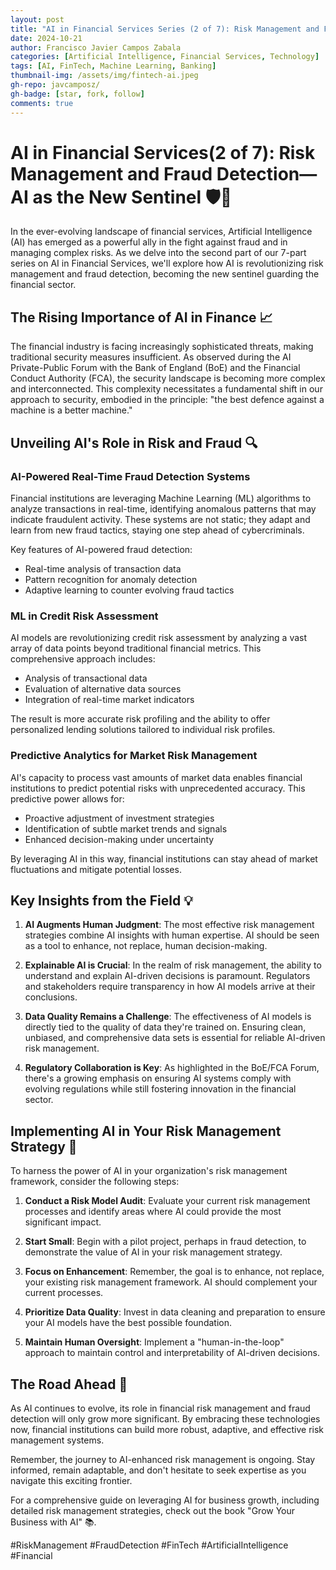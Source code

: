 ```yaml
---
layout: post
title: "AI in Financial Services Series (2 of 7): Risk Management and Fraud Detection—AI as the New Sentinel"
date: 2024-10-21
author: Francisco Javier Campos Zabala
categories: [Artificial Intelligence, Financial Services, Technology]
tags: [AI, FinTech, Machine Learning, Banking]
thumbnail-img: /assets/img/fintech-ai.jpeg
gh-repo: javcamposz/
gh-badge: [star, fork, follow]
comments: true
---
```


# AI in Financial Services(2 of 7): Risk Management and Fraud Detection—AI as the New Sentinel 🛡️🤖

In the ever-evolving landscape of financial services, Artificial Intelligence (AI) has emerged as a powerful ally in the fight against fraud and in managing complex risks. As we delve into the second part of our 7-part series on AI in Financial Services, we'll explore how AI is revolutionizing risk management and fraud detection, becoming the new sentinel guarding the financial sector.

## The Rising Importance of AI in Finance 📈

The financial industry is facing increasingly sophisticated threats, making traditional security measures insufficient. As observed during the AI Private-Public Forum with the Bank of England (BoE) and the Financial Conduct Authority (FCA), the security landscape is becoming more complex and interconnected. This complexity necessitates a fundamental shift in our approach to security, embodied in the principle: "the best defence against a machine is a better machine."

## Unveiling AI's Role in Risk and Fraud 🔍

### AI-Powered Real-Time Fraud Detection Systems

Financial institutions are leveraging Machine Learning (ML) algorithms to analyze transactions in real-time, identifying anomalous patterns that may indicate fraudulent activity. These systems are not static; they adapt and learn from new fraud tactics, staying one step ahead of cybercriminals.

Key features of AI-powered fraud detection:
- Real-time analysis of transaction data
- Pattern recognition for anomaly detection
- Adaptive learning to counter evolving fraud tactics

### ML in Credit Risk Assessment

AI models are revolutionizing credit risk assessment by analyzing a vast array of data points beyond traditional financial metrics. This comprehensive approach includes:

- Analysis of transactional data
- Evaluation of alternative data sources
- Integration of real-time market indicators

The result is more accurate risk profiling and the ability to offer personalized lending solutions tailored to individual risk profiles.

### Predictive Analytics for Market Risk Management

AI's capacity to process vast amounts of market data enables financial institutions to predict potential risks with unprecedented accuracy. This predictive power allows for:

- Proactive adjustment of investment strategies
- Identification of subtle market trends and signals
- Enhanced decision-making under uncertainty

By leveraging AI in this way, financial institutions can stay ahead of market fluctuations and mitigate potential losses.

## Key Insights from the Field 💡

1. **AI Augments Human Judgment**: The most effective risk management strategies combine AI insights with human expertise. AI should be seen as a tool to enhance, not replace, human decision-making.

2. **Explainable AI is Crucial**: In the realm of risk management, the ability to understand and explain AI-driven decisions is paramount. Regulators and stakeholders require transparency in how AI models arrive at their conclusions.

3. **Data Quality Remains a Challenge**: The effectiveness of AI models is directly tied to the quality of data they're trained on. Ensuring clean, unbiased, and comprehensive data sets is essential for reliable AI-driven risk management.

4. **Regulatory Collaboration is Key**: As highlighted in the BoE/FCA Forum, there's a growing emphasis on ensuring AI systems comply with evolving regulations while still fostering innovation in the financial sector.

## Implementing AI in Your Risk Management Strategy 🎯

To harness the power of AI in your organization's risk management framework, consider the following steps:

1. **Conduct a Risk Model Audit**: Evaluate your current risk management processes and identify areas where AI could provide the most significant impact.

2. **Start Small**: Begin with a pilot project, perhaps in fraud detection, to demonstrate the value of AI in your risk management strategy.

3. **Focus on Enhancement**: Remember, the goal is to enhance, not replace, your existing risk management framework. AI should complement your current processes.

4. **Prioritize Data Quality**: Invest in data cleaning and preparation to ensure your AI models have the best possible foundation.

5. **Maintain Human Oversight**: Implement a "human-in-the-loop" approach to maintain control and interpretability of AI-driven decisions.

## The Road Ahead 🚀

As AI continues to evolve, its role in financial risk management and fraud detection will only grow more significant. By embracing these technologies now, financial institutions can build more robust, adaptive, and effective risk management systems.

Remember, the journey to AI-enhanced risk management is ongoing. Stay informed, remain adaptable, and don't hesitate to seek expertise as you navigate this exciting frontier.

For a comprehensive guide on leveraging AI for business growth, including detailed risk management strategies, check out the book "Grow Your Business with AI" 📚.

#RiskManagement #FraudDetection #FinTech #ArtificialIntelligence #Financial
